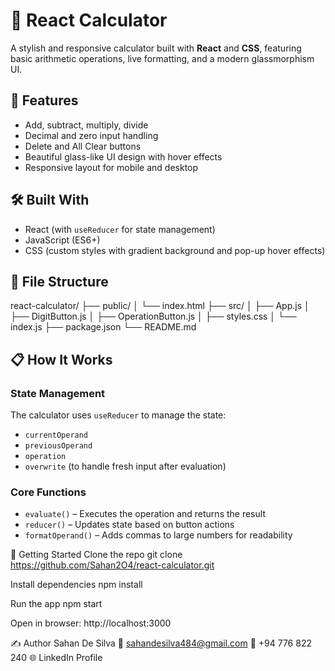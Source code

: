 # 🔢 React Calculator

A stylish and responsive calculator built with **React** and **CSS**, featuring basic arithmetic operations, live formatting, and a modern glassmorphism UI.

## 🚀 Features

- Add, subtract, multiply, divide
- Decimal and zero input handling
- Delete and All Clear buttons
- Beautiful glass-like UI design with hover effects
- Responsive layout for mobile and desktop

## 🛠️ Built With

- React (with `useReducer` for state management)
- JavaScript (ES6+)
- CSS (custom styles with gradient background and pop-up hover effects)

## 📂 File Structure

react-calculator/
├── public/
│ └── index.html
├── src/
│ ├── App.js
│ ├── DigitButton.js
│ ├── OperationButton.js
│ ├── styles.css
│ └── index.js
├── package.json
└── README.md


## 📋 How It Works

### State Management

The calculator uses `useReducer` to manage the state:
- `currentOperand`
- `previousOperand`
- `operation`
- `overwrite` (to handle fresh input after evaluation)

### Core Functions

- `evaluate()` – Executes the operation and returns the result
- `reducer()` – Updates state based on button actions
- `formatOperand()` – Adds commas to large numbers for readability



🧪 Getting Started
Clone the repo
git clone https://github.com/Sahan2O4/react-calculator.git

Install dependencies
npm install

Run the app
npm start

Open in browser: http://localhost:3000

✍️ Author
Sahan De Silva
📧 sahandesilva484@gmail.com
📱 +94 776 822 240
🌐 LinkedIn Profile

